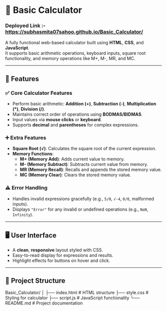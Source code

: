 # 🔢 Basic Calculator

### Deployed Link :-  https://subhasmita07sahoo.github.io/Basic_Calculator/

A fully functional web-based calculator built using **HTML**, **CSS**, and **JavaScript**.  
It supports basic arithmetic operations, keyboard inputs, square root functionality, and memory operations like M+, M-, MR, and MC.

---

## 🚀 Features

### ✅ Core Calculator Features
- Perform basic arithmetic: **Addition (+)**, **Subtraction (-)**, **Multiplication (*)**, **Division (/)**.
- Maintains correct order of operations using **BODMAS/BIDMAS**.
- Input values via **mouse clicks** or **keyboard**.
- Supports **decimal** and **parentheses** for complex expressions.

### ➕ Extra Features
- **Square Root (√)**: Calculates the square root of the current expression.
- **Memory Functions**:
  - **M+ (Memory Add)**: Adds current value to memory.
  - **M- (Memory Subtract)**: Subtracts current value from memory.
  - **MR (Memory Recall)**: Recalls and appends the stored memory value.
  - **MC (Memory Clear)**: Clears the stored memory value.

### ⚠️ Error Handling
- Handles invalid expressions gracefully (e.g., `5/0`, `√-4`, `0/0`, malformed inputs).
- Displays `"Error"` for any invalid or undefined operations (e.g., `NaN`, `Infinity`).

---

## 🖥️ User Interface

- A **clean**, **responsive** layout styled with CSS.
- Easy-to-read display for expressions and results.
- Highlight effects for buttons on hover and click.

---

## 📁 Project Structure
Basic_Calculator/
│
├── index.html # HTML structure
├── style.css # Styling for calculator
├── script.js # JavaScript functionality
└── README.md # Project documentation
